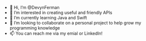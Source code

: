 - 👋 Hi, I’m @DevynFerman
- 👀 I’m interested in creating useful and friendly APIs
- 🌱 I’m currently learning Java and Swift
- 💞️ I’m looking to collaborate on a personal project to help grow my programming knowledge
- 📫 You can reach me via my emial or LinkedIn!

<!---
DevynFerman/DevynFerman is a ✨ special ✨ repository because its `README.md` (this file) appears on your GitHub profile.
You can click the Preview link to take a look at your changes.
--->
